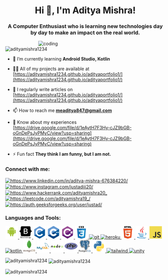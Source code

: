 <h1 align="center">Hi 👋, I'm Aditya Mishra!</h1>
<h3 align="center">A Computer Enthusiast who is learning new technologies day by day to make an impact on the real world.</h3>
<img align="right" alt="coding" width="400" src="https://media1.giphy.com/media/xT9IgzoKnwFNmISR8I/giphy.gif?cid=ecf05e47j1r7ujfc2r75x2zj6zl0kzt3clytf3yyqf1uetbc&rid=giphy.gif&ct=g">
<p align="left"> <img src="https://komarev.com/ghpvc/?username=adityamishra1234&label=Profile%20views&color=0e75b6&style=flat" alt="adityamishra1234" /> </p>

- 🌱 I’m currently learning **Android Studio, Kotlin**

- 👨‍💻 All of my projects are available at [https://adityamishra1234.github.io/adityaportfolio1/](https://adityamishra1234.github.io/adityaportfolio1/)

- 📝 I regularly write articles on [https://adityamishra1234.github.io/adityaportfolio1/](https://adityamishra1234.github.io/adityaportfolio1/)

- 📫 How to reach me **meaditya847@gmail.com**

- 📄 Know about my experiences [https://drive.google.com/file/d/1eAytH7F3Hy-cJZ9bGB-oGnDePsJyPMyC/view?usp=sharing](https://drive.google.com/file/d/1eAytH7F3Hy-cJZ9bGB-oGnDePsJyPMyC/view?usp=sharing)

- ⚡ Fun fact **They think I am funny, but I am not.**

<h3 align="left">Connect with me:</h3>
<p align="left">
<a href="www.linkedin.com/in/aditya-mishra-676384220/" target="blank"><img align="center" src="https://raw.githubusercontent.com/rahuldkjain/github-profile-readme-generator/master/src/images/icons/Social/linked-in-alt.svg" alt="https://www.linkedin.com/in/aditya-mishra-676384220/" height="30" width="40" /></a>
<a href="https://www.instagram.com/justadiii20/" target="blank"><img align="center" src="https://raw.githubusercontent.com/rahuldkjain/github-profile-readme-generator/master/src/images/icons/Social/instagram.svg" alt="https://www.instagram.com/justadiii20/" height="30" width="40" /></a>
<a href="https://www.hackerrank.com/adityamishra20_" target="blank"><img align="center" src="https://raw.githubusercontent.com/rahuldkjain/github-profile-readme-generator/master/src/images/icons/Social/hackerrank.svg" alt="https://www.hackerrank.com/adityamishra20_" height="30" width="40" /></a>
<a href="https://leetcode.com/adityamishra19_/" target="blank"><img align="center" src="https://raw.githubusercontent.com/rahuldkjain/github-profile-readme-generator/master/src/images/icons/Social/leet-code.svg" alt="https://leetcode.com/adityamishra19_/" height="30" width="40" /></a>
<a href="https://auth.geeksforgeeks.org/user/https://auth.geeksforgeeks.org/user/justad/" target="blank"><img align="center" src="https://raw.githubusercontent.com/rahuldkjain/github-profile-readme-generator/master/src/images/icons/Social/geeks-for-geeks.svg" alt="https://auth.geeksforgeeks.org/user/justad/" height="30" width="40" /></a>
</p>

<h3 align="left">Languages and Tools:</h3>
<p align="left"> <a href="https://developer.android.com" target="_blank" rel="noreferrer"> <img src="https://raw.githubusercontent.com/devicons/devicon/master/icons/android/android-original-wordmark.svg" alt="android" width="40" height="40"/> </a> <a href="https://getbootstrap.com" target="_blank" rel="noreferrer"> <img src="https://raw.githubusercontent.com/devicons/devicon/master/icons/bootstrap/bootstrap-plain-wordmark.svg" alt="bootstrap" width="40" height="40"/> </a> <a href="https://www.cprogramming.com/" target="_blank" rel="noreferrer"> <img src="https://raw.githubusercontent.com/devicons/devicon/master/icons/c/c-original.svg" alt="c" width="40" height="40"/> </a> <a href="https://www.w3schools.com/cpp/" target="_blank" rel="noreferrer"> <img src="https://raw.githubusercontent.com/devicons/devicon/master/icons/cplusplus/cplusplus-original.svg" alt="cplusplus" width="40" height="40"/> </a> <a href="https://www.w3schools.com/cs/" target="_blank" rel="noreferrer"> <img src="https://raw.githubusercontent.com/devicons/devicon/master/icons/csharp/csharp-original.svg" alt="csharp" width="40" height="40"/> </a> <a href="https://www.w3schools.com/css/" target="_blank" rel="noreferrer"> <img src="https://raw.githubusercontent.com/devicons/devicon/master/icons/css3/css3-original-wordmark.svg" alt="css3" width="40" height="40"/> </a> <a href="https://git-scm.com/" target="_blank" rel="noreferrer"> <img src="https://www.vectorlogo.zone/logos/git-scm/git-scm-icon.svg" alt="git" width="40" height="40"/> </a> <a href="https://heroku.com" target="_blank" rel="noreferrer"> <img src="https://www.vectorlogo.zone/logos/heroku/heroku-icon.svg" alt="heroku" width="40" height="40"/> </a> <a href="https://www.w3.org/html/" target="_blank" rel="noreferrer"> <img src="https://raw.githubusercontent.com/devicons/devicon/master/icons/html5/html5-original-wordmark.svg" alt="html5" width="40" height="40"/> </a> <a href="https://www.java.com" target="_blank" rel="noreferrer"> <img src="https://raw.githubusercontent.com/devicons/devicon/master/icons/java/java-original.svg" alt="java" width="40" height="40"/> </a> <a href="https://developer.mozilla.org/en-US/docs/Web/JavaScript" target="_blank" rel="noreferrer"> <img src="https://raw.githubusercontent.com/devicons/devicon/master/icons/javascript/javascript-original.svg" alt="javascript" width="40" height="40"/> </a> <a href="https://kotlinlang.org" target="_blank" rel="noreferrer"> <img src="https://www.vectorlogo.zone/logos/kotlinlang/kotlinlang-icon.svg" alt="kotlin" width="40" height="40"/> </a> <a href="https://www.mongodb.com/" target="_blank" rel="noreferrer"> <img src="https://raw.githubusercontent.com/devicons/devicon/master/icons/mongodb/mongodb-original-wordmark.svg" alt="mongodb" width="40" height="40"/> </a> <a href="https://www.mysql.com/" target="_blank" rel="noreferrer"> <img src="https://raw.githubusercontent.com/devicons/devicon/master/icons/mysql/mysql-original-wordmark.svg" alt="mysql" width="40" height="40"/> </a> <a href="https://nodejs.org" target="_blank" rel="noreferrer"> <img src="https://raw.githubusercontent.com/devicons/devicon/master/icons/nodejs/nodejs-original-wordmark.svg" alt="nodejs" width="40" height="40"/> </a> <a href="https://www.php.net" target="_blank" rel="noreferrer"> <img src="https://raw.githubusercontent.com/devicons/devicon/master/icons/php/php-original.svg" alt="php" width="40" height="40"/> </a> <a href="https://www.postgresql.org" target="_blank" rel="noreferrer"> <img src="https://raw.githubusercontent.com/devicons/devicon/master/icons/postgresql/postgresql-original-wordmark.svg" alt="postgresql" width="40" height="40"/> </a> <a href="https://www.python.org" target="_blank" rel="noreferrer"> <img src="https://raw.githubusercontent.com/devicons/devicon/master/icons/python/python-original.svg" alt="python" width="40" height="40"/> </a> <a href="https://tailwindcss.com/" target="_blank" rel="noreferrer"> <img src="https://www.vectorlogo.zone/logos/tailwindcss/tailwindcss-icon.svg" alt="tailwind" width="40" height="40"/> </a> <a href="https://unity.com/" target="_blank" rel="noreferrer"> <img src="https://www.vectorlogo.zone/logos/unity3d/unity3d-icon.svg" alt="unity" width="40" height="40"/> </a> </p>

<p><img align="left" src="https://github-readme-stats.vercel.app/api/top-langs?username=adityamishra1234&show_icons=true&locale=en&layout=compact" alt="adityamishra1234" /></p>

<p>&nbsp;<img align="center" src="https://github-readme-stats.vercel.app/api?username=adityamishra1234&show_icons=true&locale=en" alt="adityamishra1234" /></p>

<p><img align="center" src="https://github-readme-streak-stats.herokuapp.com/?user=adityamishra1234&" alt="adityamishra1234" /></p>
